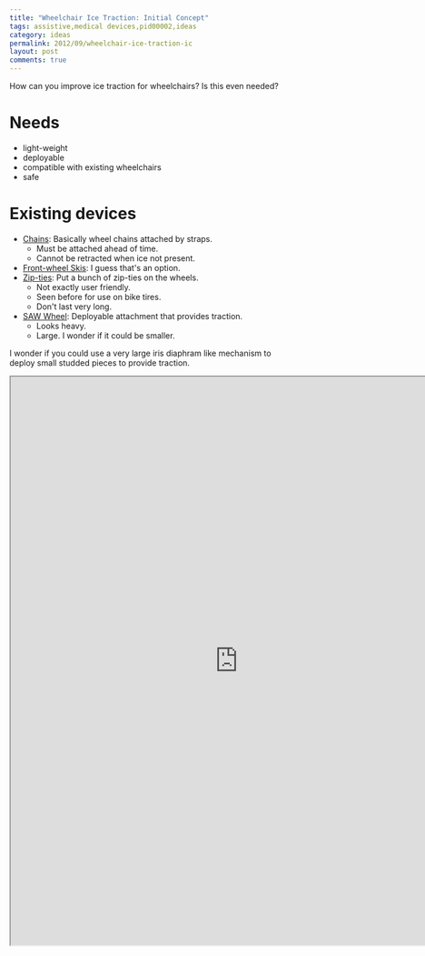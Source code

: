 ```yaml
---
title: "Wheelchair Ice Traction: Initial Concept"
tags: assistive,medical devices,pid00002,ideas
category: ideas
permalink: 2012/09/wheelchair-ice-traction-ic
layout: post
comments: true
---
```


How can you improve ice traction for wheelchairs? Is this even needed?

# Needs
* light-weight
* deployable
* compatible with existing wheelchairs
* safe

# Existing devices
* [Chains](http://www.google.com/patents/US5261470): Basically wheel chains attached by straps.
    * Must be attached ahead of time.
	* Cannot be retracted when ice not present.
* [Front-wheel Skis](http://www.gizmag.com/wheelblades-mini-wheelchair-skis/24329/): I guess that's an option.
* [Zip-ties](http://www.usatechguide.org/blog/wheelchair-improve-traction/): Put a bunch of zip-ties on the wheels.
    * Not exactly user friendly.
	* Seen before for use on bike tires.
    * Don't last very long.
* [SAW Wheel](http://design.ema.wisc.edu/2010/index.html): Deployable attachment that provides traction.
    * Looks heavy.
	* Large. I wonder if it could be smaller.
	
I wonder if you could use a very large iris diaphram like mechanism to deploy small studded pieces to provide traction.

<iframe src="https://docs.google.com/file/d/0Bzj3Tsn6ibRobGZkVkhBOUp2NDQ/preview" width="800" height="1000"></iframe>